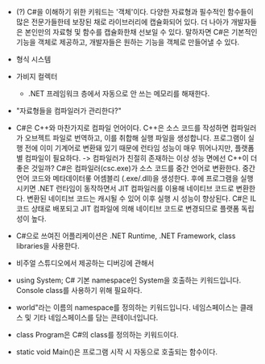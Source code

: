 - (?) C#을 이해하기 위한 키워드는 '객체'이다. 다양한 자료형과 필수적인 함수들이 많은 전문가들한테 보장된 채로 라이브러리에 캡슐화되어 있다. 더 나아가 개발자들은 본인만의 자료형 및 함수를 캡슐화한채 선보일 수 있다. 말하자면 C#은 기본적인 기능을 객체로 제공하고, 개발자들은 원하는 기능을 객체로 만들어낼 수 있다.

- 형식 시스템

- 가비지 컬렉터
	- .NET 프레임워크 층에서 자동으로 안 쓰는 메모리를 해재한다. 

- "자료형들을 컴파일러가 관리한다?" 

- C#은 C++와 마찬가지로 컴파일 언어이다. C++은  소스 코드를 작성하면 컴파일러가 오브젝트 파일로 번역하고, 이를 취합해 실행 파일을 생성합니다. 프로그램이 실행 전에 이미 기계어로 변환돼 있기 때문에 런타임 성능이 매우 뛰어나지만, 플랫폼별 컴파일이 필요하다. -> 컴파일러가 친절히 존재하는 이상 성능 면에선 C++이 더 좋은 것일까?  C#은 컴파일러(csc.exe)가 소스 코드를 중간 언어로 변환한다. 중간 언어 코드와 메타데이터롷 어셈블리 (.exe/.dll)을 생성한다. 후에 프로그램을 실행 시키면 .NET 런타임이 동작하면서 JIT 컴파일러를 이용해 네이티브 코드로 변환한다. 변환된 네이티브 코드는 캐시될 수 있어 이후 실행 시 성능이 향상된다. C#은 IL 코드 상태로 배포되고 JIT 컴파일에 의해 네이티브 코드로 변경되므로 플랫폼 독립성이 높다. 

- C#으로 쓰여진 어플리케이션은 .NET Runtime, .NET Framework, class libraries을 사용한다. 

- 비주얼 스튜디오에서 제공하는 디버깅에 관해서

- using System; C# 기본 namespace인 System을 호출하는 키워드입니다. Console class를 사용하기 위해 필요하다.

- world"라는 이름의 namespace를 정의하는 키워드입니다. 네임스페이스는 클래스 및 기타 네임스페이스를 담는 콘테이너입니다.

- class Program은 C#의 class를 정의하는 키워드이다.

- static void Main()은 프로그램 시작 시 자동으로 호출되는 함수이다.
  
